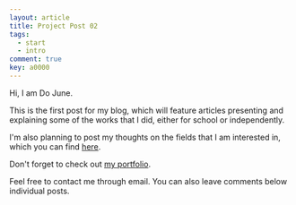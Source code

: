 ```yaml
---
layout: article
title: Project Post 02
tags: 
  - start 
  - intro
comment: true
key: a0000
---
```


Hi, I am Do June. 

This is the first post for my blog, which will feature articles presenting and explaining some of the works that I did, either for school or independently.

I'm also planning to post my thoughts on the fields that I am interested in, which you can find [here](https://mindojune.github.io/about.html).

Don't forget to check out [my portfolio](https://mindojune.github.io/portfolio.html).

Feel free to contact me through email.
You can also leave comments below individual posts.

